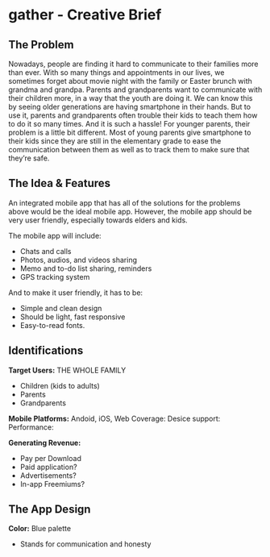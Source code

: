 # gather - Creative Brief
## The Problem

Nowadays, people are finding it hard to communicate to their families more than ever. With so many things and appointments in our lives, we sometimes forget about movie night with the family or Easter brunch with grandma and grandpa.
Parents and grandparents want to communicate with their children more, in a way that the youth are doing it. We can know this by seeing older generations are having smartphone in their hands. But to use it, parents and grandparents often trouble their kids to teach them how to do it so many times. And it is such a hassle!
For younger parents, their problem is a little bit different. Most of young parents give smartphone to their kids since they are still in the elementary grade to ease the communication between them as well as to track them to make sure that they’re safe.

## The Idea & Features

An integrated mobile app that has all of the solutions for the problems above would be the ideal mobile app. However, the mobile app should be very user friendly, especially towards elders and kids.

The mobile app will include:
-	Chats and calls
-	Photos, audios, and videos sharing
-	Memo and to-do list sharing, reminders
-	GPS tracking system

And to make it user friendly, it has to be:
-	Simple and clean design
-	Should be light, fast responsive
-	Easy-to-read fonts.

## Identifications

**Target Users:** THE WHOLE FAMILY
-	Children (kids to adults)
-	Parents
-	Grandparents

**Mobile Platforms:** Andoid, iOS, Web
	Coverage:
	Desice support:
	Performance:

**Generating Revenue:**
-	Pay per Download
-	Paid application?
-	Advertisements?
-	In-app Freemiums?

## The App Design
**Color:** Blue palette
- Stands for communication and honesty
